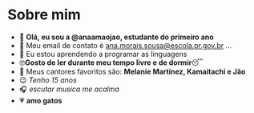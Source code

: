 # Sobre mim

- 👋 **Olá, eu sou a @anaamaojao, estudante do primeiro ano**
- 👀 Meu email de contato é ana.morais.sousa@escola.pr.gov.br ...
- 🌱 Eu estou aprendendo a programar as linguagens
- 🤓**Gosto de ler durante meu tempo livre e de dormir**:sleeping:
- 💌 Meus cantores favoritos são: **Melanie Martinez, Kamaitachi e Jão**
- :wink: *Tenho 15 anos*
- 🎧 *escutar musica me acalma*
- 💗 **amo gatos**

<!---
anaamaojao/anaamaojao is a ✨ special ✨ repository because its `README.md` (this file) appears on your GitHub profile.
You can click the Preview link to take a look at your changes.
--->
